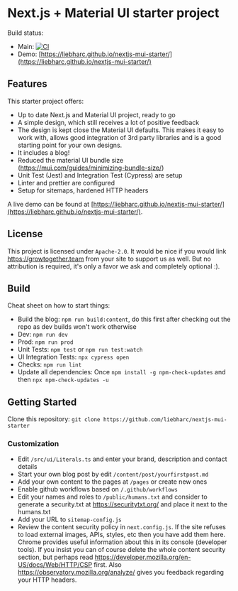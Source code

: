 # Next.js + Material UI starter project

Build status:

-   Main: [![CI](https://github.com/liebharc/nextjs-mui-starter/workflows/CI/badge.svg?branch=main)](https://github.com/liebharc/nextjs-mui-starter/actions)
-   Demo: [https://liebharc.github.io/nextjs-mui-starter/](https://liebharc.github.io/nextjs-mui-starter/)

## Features

This starter project offers:

-   Up to date Next.js and Material UI project, ready to go
-   A simple design, which still receives a lot of positive feedback
-   The design is kept close the Material UI defaults. This makes it easy to work with, allows good integration of 3rd party libraries and is a good starting point for your own designs.
-   It includes a blog!
-   Reduced the material UI bundle size (https://mui.com/guides/minimizing-bundle-size/)
-   Unit Test (Jest) and Integration Test (Cypress) are setup
-   Linter and prettier are configured
-   Setup for sitemaps, hardened HTTP headers

A live demo can be found at [https://liebharc.github.io/nextjs-mui-starter/](https://liebharc.github.io/nextjs-mui-starter/).

## License

This project is licensed under `Apache-2.0`. It would be nice if you would link https://growtogether.team from your site to support us as well. But no attribution is required, it's only a favor we ask and completely optional :).

## Build

Cheat sheet on how to start things:

-   Build the blog: `npm run build:content`, do this first after checking out the repo as dev builds won't work otherwise
-   Dev: `npm run dev`
-   Prod: `npm run prod`
-   Unit Tests: `npm test` or `npm run test:watch`
-   UI Integration Tests: `npx cypress open`
-   Checks: `npm run lint`
-   Update all dependencies: Once `npm install -g npm-check-updates` and then `npx npm-check-updates -u`

## Getting Started

Clone this repository: `git clone https://github.com/liebharc/nextjs-mui-starter`

### Customization

-   Edit `/src/ui/Literals.ts` and enter your brand, description and contact details
-   Start your own blog post by edit `/content/post/yourfirstpost.md`
-   Add your own content to the pages at `/pages` or create new ones
-   Enable github workflows based on `/.github/workflows`
-   Edit your names and roles to `/public/humans.txt` and consider to generate a security.txt at https://securitytxt.org/ and place it next to the humans.txt
-   Add your URL to `sitemap-config.js`
-   Review the content security policy in `next.config.js`. If the site refuses to load external images, APIs, styles, etc then you have add them here. Chrome provides useful information about this in its console (developer tools). If you insist you can of course delete the whole content security section, but perhaps read https://developer.mozilla.org/en-US/docs/Web/HTTP/CSP first. Also https://observatory.mozilla.org/analyze/ gives you feedback regarding your HTTP headers.
